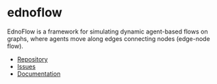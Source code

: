 # ednoflow
EdnoFlow is a framework for simulating dynamic agent-based flows on graphs, where agents move along edges connecting nodes (edge-node flow).

+ [Repository](https://github.com/dudung/ednoflow)
+ [Issues](https://github.com/dudung/ednoflow/issues)
+ [Documentation](docs/README.md)
